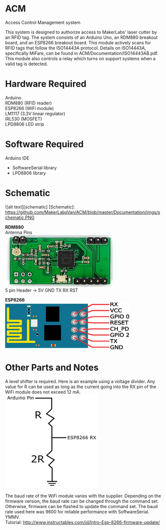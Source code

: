 # ACM
Access Control Management system

This system is designed to authorize access to MakerLabs' laser cutter by an RFID tag. The system consists of an Arduino Uno, an RDM880 breakout board, and an ESP8266 breakout board. This module actively scans for RFID tags that follow the ISO14443A protocol. Details on ISO14443A, specifically MiFare, can be found in ACM/Documentation/ISO14443AB.pdf. This module also controls a relay which turns on support systems when a valid tag is detected.


# Hardware Required
Arduino  
RDM880 (RFID reader)  
ESP8266 (WiFi module)      
LM1117 (3.3V linear regulator)   
IRL530 (MOSFET)     
LPD8806 LED strip

# Software Required
Arduino IDE  
- SoftwareSerial library  
- LPD8806 library
  
# Schematic  
![alt text][schematic]
[Schematic]: https://github.com/MakerLabsVan/ACM/blob/master/Documentation/imgs/schematic.PNG

__RDM880__  
Antenna Pins  
<img src="https://github.com/MakerLabsVan/ACM/blob/master/Documentation/imgs/rdm8800.PNG">  
5 pin Header -> 5V GND TX RX RST

__ESP8266__  
<img src="https://github.com/MakerLabsVan/ACM/blob/master/Documentation/imgs/esp8266.PNG" height="150" width="400">

# Other Parts and Notes  
A level shifter is required. Here is an example using a voltage divider. Any value for R can be used as long as
the current going into the RX pin of the WiFi module does not exceed 12 mA.  
<img src="https://github.com/MakerLabsVan/ACM/blob/master/Documentation/imgs/levelshifter.PNG" height="300" width="300">  

The baud rate of the WiFi module varies with the supplier. Depending on the firmware version, the baud rate can
be changed through the command set. Otherwise, firmware can be flashed to update the command set. The baud rate used here
was 9600 for reliable performance with SoftwareSerial. YMMV.    
Tutorial: http://www.instructables.com/id/Intro-Esp-8266-firmware-update/

